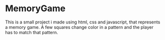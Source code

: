 # MemoryGame

This is a small project i made using html, css and javascript, that represents a memory game. A few squares change color in a pattern and the player has to match that pattern.
